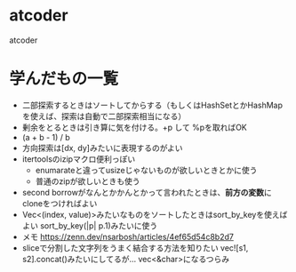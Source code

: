 # atcoder
atcoder

# 学んだもの一覧
- 二部探索するときはソートしてからする（もしくはHashSetとかHashMapを使えば、探索は自動で二部探索相当になる）
- 剰余をとるときは引き算に気を付ける。+p して %pを取ればOK
- (a + b - 1) / b
- 方向探索は[dx, dy]みたいに表現するのがよい
- itertoolsのizipマクロ便利っぽい
    - enumarateと違ってusizeじゃないものが欲しいときとかに使う
    - 普通のzipが欲しいときも使う
- second borrowがなんとかかんとかって言われたときは、**前方の変数**にcloneをつければよい
- Vec<(index, value)>みたいなものをソートしたときはsort_by_keyを使えばよい
sort_by_key(|p| p.1)みたいに使う
- メモ https://zenn.dev/nsarbosh/articles/4ef65d54c8b2d7
- sliceで分割した文字列をうまく結合する方法を知りたい vec![s1, s2].concat()みたいにしてるが…
vec<&char>になるつらみ